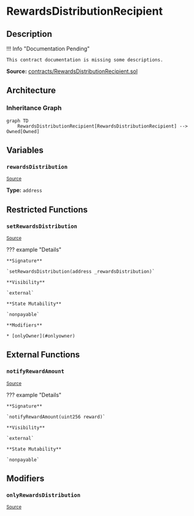 # RewardsDistributionRecipient

## Description

!!! Info "Documentation Pending"

    This contract documentation is missing some descriptions.

**Source:** [contracts/RewardsDistributionRecipient.sol](https://github.com/Synthetixio/synthetix/tree/v2.26.1/contracts/RewardsDistributionRecipient.sol)

## Architecture

### Inheritance Graph

```mermaid
graph TD
    RewardsDistributionRecipient[RewardsDistributionRecipient] --> Owned[Owned]

```

## Variables

### `rewardsDistribution`

<sub>[Source](https://github.com/Synthetixio/synthetix/tree/v2.26.1/contracts/RewardsDistributionRecipient.sol#L9)</sub>

**Type:** `address`

## Restricted Functions

### `setRewardsDistribution`

<sub>[Source](https://github.com/Synthetixio/synthetix/tree/v2.26.1/contracts/RewardsDistributionRecipient.sol#L18)</sub>

??? example "Details"

    **Signature**

    `setRewardsDistribution(address _rewardsDistribution)`

    **Visibility**

    `external`

    **State Mutability**

    `nonpayable`

    **Modifiers**

    * [onlyOwner](#onlyowner)

## External Functions

### `notifyRewardAmount`

<sub>[Source](https://github.com/Synthetixio/synthetix/tree/v2.26.1/contracts/RewardsDistributionRecipient.sol#L11)</sub>

??? example "Details"

    **Signature**

    `notifyRewardAmount(uint256 reward)`

    **Visibility**

    `external`

    **State Mutability**

    `nonpayable`

## Modifiers

### `onlyRewardsDistribution`

<sub>[Source](https://github.com/Synthetixio/synthetix/tree/v2.26.1/contracts/RewardsDistributionRecipient.sol#L13)</sub>
